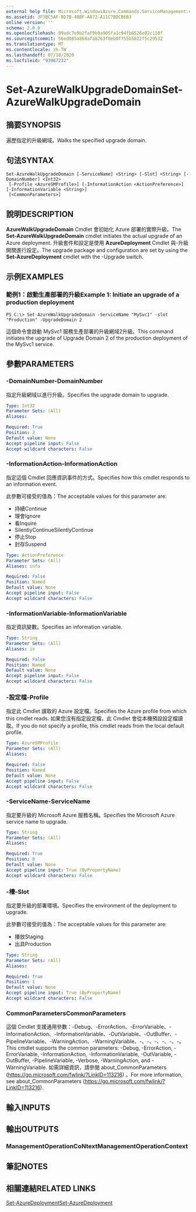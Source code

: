 ```yaml
---
external help file: Microsoft.WindowsAzure.Commands.ServiceManagement.dll-Help.xml
ms.assetid: 3F3BC5AF-8D7B-40BF-A072-A11C7BDCB6B3
online version: ''
schema: 2.0.0
ms.openlocfilehash: 09adc7e9b2faf9b9a905fa1c94fb6526e02c110f
ms.sourcegitcommit: 56ed085a868afa8263f8eb0f755b5822f5c29532
ms.translationtype: MT
ms.contentlocale: zh-TW
ms.lasthandoff: 07/18/2020
ms.locfileid: "93967232"
---
```

# <span data-ttu-id="c66e6-101">Set-AzureWalkUpgradeDomain</span><span class="sxs-lookup"><span data-stu-id="c66e6-101">Set-AzureWalkUpgradeDomain</span></span>

## <span data-ttu-id="c66e6-102">摘要</span><span class="sxs-lookup"><span data-stu-id="c66e6-102">SYNOPSIS</span></span>
<span data-ttu-id="c66e6-103">遍歷指定的升級網域。</span><span class="sxs-lookup"><span data-stu-id="c66e6-103">Walks the specified upgrade domain.</span></span>

## <span data-ttu-id="c66e6-104">句法</span><span class="sxs-lookup"><span data-stu-id="c66e6-104">SYNTAX</span></span>

```
Set-AzureWalkUpgradeDomain [-ServiceName] <String> [-Slot] <String> [-DomainNumber] <Int32>
 [-Profile <AzureSMProfile>] [-InformationAction <ActionPreference>] [-InformationVariable <String>]
 [<CommonParameters>]
```

## <span data-ttu-id="c66e6-105">說明</span><span class="sxs-lookup"><span data-stu-id="c66e6-105">DESCRIPTION</span></span>
<span data-ttu-id="c66e6-106">**AzureWalkUpgradeDomain** Cmdlet 會初始化 Azure 部署的實際升級。</span><span class="sxs-lookup"><span data-stu-id="c66e6-106">The **Set-AzureWalkUpgradeDomain** cmdlet initiates the actual upgrade of an Azure deployment.</span></span>
<span data-ttu-id="c66e6-107">升級套件和設定是使用 **AzureDeployment** Cmdlet 與-升級開關進行設定。</span><span class="sxs-lookup"><span data-stu-id="c66e6-107">The upgrade package and configuration are set by using the **Set-AzureDeployment** cmdlet with the -Upgrade switch.</span></span>

## <span data-ttu-id="c66e6-108">示例</span><span class="sxs-lookup"><span data-stu-id="c66e6-108">EXAMPLES</span></span>

### <span data-ttu-id="c66e6-109">範例1：啟動生產部署的升級</span><span class="sxs-lookup"><span data-stu-id="c66e6-109">Example 1: Initiate an upgrade of a production deployment</span></span>
```
PS C:\> Set-AzureWalkUpgradeDomain -ServiceName "MySvc1" -slot "Production" -UpgradeDomain 2
```

<span data-ttu-id="c66e6-110">這個命令會啟動 MySvc1 服務生產部署的升級網域2升級。</span><span class="sxs-lookup"><span data-stu-id="c66e6-110">This command initiates the upgrade of Upgrade Domain 2 of the production deployment of the MySvc1 service.</span></span>

## <span data-ttu-id="c66e6-111">參數</span><span class="sxs-lookup"><span data-stu-id="c66e6-111">PARAMETERS</span></span>

### <span data-ttu-id="c66e6-112">-DomainNumber</span><span class="sxs-lookup"><span data-stu-id="c66e6-112">-DomainNumber</span></span>
<span data-ttu-id="c66e6-113">指定升級網域以進行升級。</span><span class="sxs-lookup"><span data-stu-id="c66e6-113">Specifies the upgrade domain to upgrade.</span></span>

```yaml
Type: Int32
Parameter Sets: (All)
Aliases: 

Required: True
Position: 2
Default value: None
Accept pipeline input: False
Accept wildcard characters: False
```

### <span data-ttu-id="c66e6-114">-InformationAction</span><span class="sxs-lookup"><span data-stu-id="c66e6-114">-InformationAction</span></span>
<span data-ttu-id="c66e6-115">指定這個 Cmdlet 回應資訊事件的方式。</span><span class="sxs-lookup"><span data-stu-id="c66e6-115">Specifies how this cmdlet responds to an information event.</span></span>

<span data-ttu-id="c66e6-116">此參數可接受的值為：</span><span class="sxs-lookup"><span data-stu-id="c66e6-116">The acceptable values for this parameter are:</span></span>

- <span data-ttu-id="c66e6-117">持續</span><span class="sxs-lookup"><span data-stu-id="c66e6-117">Continue</span></span>
- <span data-ttu-id="c66e6-118">理會</span><span class="sxs-lookup"><span data-stu-id="c66e6-118">Ignore</span></span>
- <span data-ttu-id="c66e6-119">看</span><span class="sxs-lookup"><span data-stu-id="c66e6-119">Inquire</span></span>
- <span data-ttu-id="c66e6-120">SilentlyContinue</span><span class="sxs-lookup"><span data-stu-id="c66e6-120">SilentlyContinue</span></span>
- <span data-ttu-id="c66e6-121">停止</span><span class="sxs-lookup"><span data-stu-id="c66e6-121">Stop</span></span>
- <span data-ttu-id="c66e6-122">封存</span><span class="sxs-lookup"><span data-stu-id="c66e6-122">Suspend</span></span>

```yaml
Type: ActionPreference
Parameter Sets: (All)
Aliases: infa

Required: False
Position: Named
Default value: None
Accept pipeline input: False
Accept wildcard characters: False
```

### <span data-ttu-id="c66e6-123">-InformationVariable</span><span class="sxs-lookup"><span data-stu-id="c66e6-123">-InformationVariable</span></span>
<span data-ttu-id="c66e6-124">指定資訊變數。</span><span class="sxs-lookup"><span data-stu-id="c66e6-124">Specifies an information variable.</span></span>

```yaml
Type: String
Parameter Sets: (All)
Aliases: iv

Required: False
Position: Named
Default value: None
Accept pipeline input: False
Accept wildcard characters: False
```

### <span data-ttu-id="c66e6-125">-設定檔</span><span class="sxs-lookup"><span data-stu-id="c66e6-125">-Profile</span></span>
<span data-ttu-id="c66e6-126">指定此 Cmdlet 讀取的 Azure 設定檔。</span><span class="sxs-lookup"><span data-stu-id="c66e6-126">Specifies the Azure profile from which this cmdlet reads.</span></span>
<span data-ttu-id="c66e6-127">如果您沒有指定設定檔，此 Cmdlet 會從本機預設設定檔讀取。</span><span class="sxs-lookup"><span data-stu-id="c66e6-127">If you do not specify a profile, this cmdlet reads from the local default profile.</span></span>

```yaml
Type: AzureSMProfile
Parameter Sets: (All)
Aliases: 

Required: False
Position: Named
Default value: None
Accept pipeline input: False
Accept wildcard characters: False
```

### <span data-ttu-id="c66e6-128">-ServiceName</span><span class="sxs-lookup"><span data-stu-id="c66e6-128">-ServiceName</span></span>
<span data-ttu-id="c66e6-129">指定要升級的 Microsoft Azure 服務名稱。</span><span class="sxs-lookup"><span data-stu-id="c66e6-129">Specifies the Microsoft Azure service name to upgrade.</span></span>

```yaml
Type: String
Parameter Sets: (All)
Aliases: 

Required: True
Position: 0
Default value: None
Accept pipeline input: True (ByPropertyName)
Accept wildcard characters: False
```

### <span data-ttu-id="c66e6-130">-槽</span><span class="sxs-lookup"><span data-stu-id="c66e6-130">-Slot</span></span>
<span data-ttu-id="c66e6-131">指定要升級的部署環境。</span><span class="sxs-lookup"><span data-stu-id="c66e6-131">Specifies the environment of the deployment to upgrade.</span></span>

<span data-ttu-id="c66e6-132">此參數可接受的值為：</span><span class="sxs-lookup"><span data-stu-id="c66e6-132">The acceptable values for this parameter are:</span></span>

- <span data-ttu-id="c66e6-133">播放</span><span class="sxs-lookup"><span data-stu-id="c66e6-133">Staging</span></span>
- <span data-ttu-id="c66e6-134">出具</span><span class="sxs-lookup"><span data-stu-id="c66e6-134">Production</span></span>

```yaml
Type: String
Parameter Sets: (All)
Aliases: 

Required: True
Position: 1
Default value: None
Accept pipeline input: True (ByPropertyName)
Accept wildcard characters: False
```

### <span data-ttu-id="c66e6-135">CommonParameters</span><span class="sxs-lookup"><span data-stu-id="c66e6-135">CommonParameters</span></span>
<span data-ttu-id="c66e6-136">這個 Cmdlet 支援通用參數：-Debug、-ErrorAction、-ErrorVariable、-InformationAction、-InformationVariable、-OutVariable、-OutBuffer、-PipelineVariable、-WarningAction、-WarningVariable、-、-、-、-、-、-。</span><span class="sxs-lookup"><span data-stu-id="c66e6-136">This cmdlet supports the common parameters: -Debug, -ErrorAction, -ErrorVariable, -InformationAction, -InformationVariable, -OutVariable, -OutBuffer, -PipelineVariable, -Verbose, -WarningAction, and -WarningVariable.</span></span> <span data-ttu-id="c66e6-137">如需詳細資訊，請參閱 about_CommonParameters (https://go.microsoft.com/fwlink/?LinkID=113216) 。</span><span class="sxs-lookup"><span data-stu-id="c66e6-137">For more information, see about_CommonParameters (https://go.microsoft.com/fwlink/?LinkID=113216).</span></span>

## <span data-ttu-id="c66e6-138">輸入</span><span class="sxs-lookup"><span data-stu-id="c66e6-138">INPUTS</span></span>

## <span data-ttu-id="c66e6-139">輸出</span><span class="sxs-lookup"><span data-stu-id="c66e6-139">OUTPUTS</span></span>

### <span data-ttu-id="c66e6-140">ManagementOperationCoNtext</span><span class="sxs-lookup"><span data-stu-id="c66e6-140">ManagementOperationContext</span></span>

## <span data-ttu-id="c66e6-141">筆記</span><span class="sxs-lookup"><span data-stu-id="c66e6-141">NOTES</span></span>

## <span data-ttu-id="c66e6-142">相關連結</span><span class="sxs-lookup"><span data-stu-id="c66e6-142">RELATED LINKS</span></span>

[<span data-ttu-id="c66e6-143">Set-AzureDeployment</span><span class="sxs-lookup"><span data-stu-id="c66e6-143">Set-AzureDeployment</span></span>](./Set-AzureDeployment.md)


